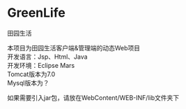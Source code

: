 # GreenLife
田园生活

本项目为田园生活客户端&管理端的动态Web项目 <br>
开发语言：Jsp、Html、Java <br>
开发环境：Eclipse Mars <br>
Tomcat版本为7.0 <br>
Mysql版本为？ <br>

如果需要引入jar包，请放在WebContent/WEB-INF/lib文件夹下 <br>
